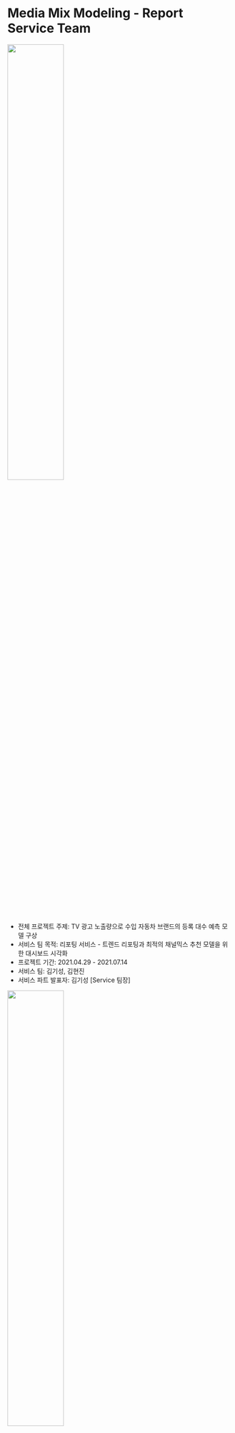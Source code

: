 # Media Mix Modeling - Report Service Team
<img src="https://user-images.githubusercontent.com/80456601/130928344-be683b2d-9649-4e89-9393-777024188bf8.png" width="50%" height="50%"/>

- 전체 프로젝트 주제: TV 광고 노출량으로 수입 자동차 브랜드의 등록 대수 예측 모델 구상
- 서비스 팀 목적: 리포팅 서비스 - 트렌드 리포팅과 최적의 채널믹스 추천 모델을 위한 대시보드 시각화 
- 프로젝트 기간: 2021.04.29 - 2021.07.14
- 서비스 팀: 김기성, 김현진
- 서비스 파트 발표자: 김기성 [Service 팀장]
<img src="https://user-images.githubusercontent.com/80456601/130929088-2fea398b-2b31-49c2-9b57-432be71e9338.png" width="50%" height="50%"/>

### 전체 프로젝트 구성 
<img src="https://user-images.githubusercontent.com/80456601/130933722-aa5046d3-5136-4603-a2a9-c02ff77d94e0.png" width="50%" height="50%"/>

#### [전체 프로젝트 발표 내용을 보시려면 여기 클릭](https://www.notion.so/TV-Media-Mix-Modeling-ede55294fa0b40a89e5723970a346f98)
#### [전체 프로젝트 발표 영상을 보시려면 여기 클릭](https://www.youtube.com/watch?v=K8HQ1om6hy8)

### Service 팀 - 대시보드 서비스화
<img src="https://user-images.githubusercontent.com/80456601/130930093-9781ca40-6ae3-4790-ab96-b14213e2ac39.png" width="50%" height="50%"/>

- 목적: DB팀이 구축해준 데이터로 트렌드 리포트와 ML 팀에서 제공해준 자료를 바탕으로 미디어 플랜 제안서를 'Tableau'를 이용하여 대시보드 시각화 표현

### Service 팀이 제공하는 주요 리포팅 사항
<img src="https://user-images.githubusercontent.com/80456601/130930495-0b836590-c2b3-404f-bf7f-519e2f431551.png" width="50%" height="50%"/>

#### 1. 트렌드 리포트 
<img src="https://user-images.githubusercontent.com/80456601/130931799-62a30a7a-82ff-4c99-aa07-fd170680f789.png" width="60%" height="60%"/>

- **리포팅 기준: 2018년 ~ 2021년 4월**
- 한국 수입차 시장의 전반적인 트렌드는 18년 19년에 판매량이 꾸준히 상승하다가, **2021년 1월부터 급격히 늘고** 있다. 
- 이는 **개별소비세 인하 연장 이슈로 국산차보다 수입차가 비교적 저렴해지는 현상의 원인**으로 분석됨. 
- 브랜드별 **시장 점유율은 독일 3사(Benz, BMW, Audi)가 여전히 높고**, 20년 대비 **30대의 구매 비중이 증가**했으며, 친환경 이슈로 **내연기관 자동차보다 하이브리드나 전기차의 구매 비중이 높아짐**.
- 광고주인 도요타 분석에서 주목할 점은 모델별 판매현황, 미니밴 모델인 **'시에나' 판매가 급증**하고, 세단 모델인 **'아발론' 판매가 저조**함. 
- 해당 대시보드에 나와있지 않지만 **광고를 한 모델과 하지 않은 모델의 차이가 있는 것**으로 보입니다. **(추후 추가로 요청해서 대서보드로 구현 할 수 있음으로 사료됨.)**
- 경쟁 브랜드인 '독일 3사'(Benz, BMW, Audi)와 비교했을 때, **'도요타'와 '렉서스**'의 경우 반일 감정으로 판매가 저조했지만 **올해는 광고량이 증가함에 따라 판매량도 동시에 증가한 것으로 나타남**. 
- 하지만 "**도요타**"의 경우 렉서스에 비해 **광고량이 많지 않아 다른 브랜드들의 비해 증가폭이 높지는 않다.** 지금 수입차의 시장 분위기가 좋을 때 **광고와 마케팅을 적극적으로 하면 좋은 결과를 얻을 수 있을 것**이다 라고 광고주에게 제안할 수 있음.

<img src="https://user-images.githubusercontent.com/80456601/130932673-f6fdc4c5-d774-4fb0-a798-00f2da4a9932.png" width="60%" height="60%"/>

- 고객 데모에 따라 신규등록대수 대비 광고노출, **인터넷 검색량**을 비교 분석했을 때, **성별 신규등록대수는 남성비율**이 **연령대 신규등록대수는 40~50대**가 많다. 
- **광고노출량은 여성**이, **연령대는 50대 60대**분들이 많았고, **인터넷 검색량은 남성**이, **연령은 50대~60대**가 많다. 
- 네 번째 대시보드는 **광고주가 실 구매 고객층과 광고 타겟층을 기획할 때 참고 가능**할 것으로 판단됨.
- **도요타의 기존 tv 광고 집행 내역**을 살펴보면, 인기있는 채널은 **tv조선, tvn, ocn 순**  
- **tv조선은 24시 ~ 01시, tvn 22시 ~ 23시 사이, ocn은 17시와 20시에 광고량이 많은 것**을 알 수 있다. 
- 종합해보자면 대체적으로 **채널은 지상파 3사보다 종편, 케이블 채널, 시간은 밤 시간대에 광고를 많이 한 것**을 볼 수 있다. 네 번째 대시보드에서 파악한 타겟 고객에 맞게 채널 및 시간대를 기획할 수 있을 것으로 사료됨.

#### 2. 미디어 플랜 및 채널 믹스 제안 
<img src="https://user-images.githubusercontent.com/80456601/130933393-0c74056d-4459-40f8-9d40-15662344db49.png" width="60%" height="60%"/>

- MMM(Media Mix Model) 모델로 돌려본 예측 결과와 채널 믹스 제안. 참고로 해당 모델은 도요타의 경우 당월 광고효과가 5개월 ~ 6개월 후에 나타냄. 
- 왼쪽 예상판매 트랜드 차트는, X 축은 광고횟수 y축은 예측 판매량을 나타냄.  
- 예측 모델을 바탕으로 미디어 KPI 목표 기준을 **300대, 400대, 500대, 600대로 구성** 구성함.
- 여기서 주목할 점은 예상 광고가 올라가는 횟수는 그렇게 차이가 많이 나지 않지만, 노출량, 특히 노출량이 도달율 +3, +5, +7, +9 이상에서 급격히 수치가 올라 가는 것을 볼 수 있다, 이는 반복적으로 광고를 집행하고 우리 광고를 본 사람들의 비중이 커져야지 KPI 목표에 도달 할 수 있다고 예측함.
- 앞에서 말한 KPI 목표를 설정과 예측을 바탕으로 **300대 KPI 타겟** 기준, 광고수 **1,587 회**, 노출량 **195 GRPs**를 R1 **57%**, R3 **30%**, R5 **14%**, R7 **6%**, R9 **3%** 이 조건을 맞춰 줄 수 있는 추천 채널 믹스 세 가지 제안
  1)  **tvn, ocn, screen 등 인기 케이블 채널을 제안하는 첫 번째 케이스**
  2) **kbs, sbs, mbc 등 3사 지상파 채널이 포함된 두 번째 케이스**
  3) **마지막으로 티비조선, 채널에이 sbs등 종편과 케이블 채널 위주의 세 번째 케이스**
#### 3. 부가 서비스
<img src="https://user-images.githubusercontent.com/80456601/130938242-ab7addb2-ca3e-458b-b06e-33d4510c90f0.png" width="60%" height="60%"/>

- 마지막으로 경쟁 브랜드와 네이버 검색량을 비교 분석할 수 있는 대시보드. 
- 실제값을 자동으로 크롤링해서 데이터 베이스에 넣고, 데이터를 끌고와 대시보드를 통해 우리만의 BI로 한번에 볼 수 있는 장점이 있어 부가 서비스로도 제공할 수 있음. 

### 프로젝트 Service 팀의 성과: 수입차 시장의 트렌드 리포트, 광고주 브랜드 분석 리포트, 광고주 브랜드 TV 광고 집행량 리포트 제공, 목표 판매달성을 위한 최적의 채널 추천 리포트 제공, 네이버 검색량 서비스 제공, 세 가지로 요약
